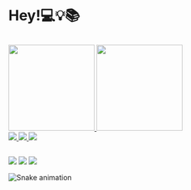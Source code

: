 # Hey!💻💡📚

  ##

<div>
  <a href="https://github.com/devBruna">
  <img height="170em" src="https://github-readme-stats.vercel.app/api?username=devBruna&show_icons=true&theme=cobalt&include_all_commits=true&count_private=true"/>
  <img height="170em" src="https://github-readme-stats.vercel.app/api/top-langs/?username=devBruna&layout=default&langs_count=7&theme=cobalt"/>
</div>
 
<div>
   <img src="https://cdn.jsdelivr.net/gh/devicons/devicon/icons/javascript/javascript-original.svg" />
   <img src="https://cdn.jsdelivr.net/gh/devicons/devicon/icons/css3/css3-original-wordmark.svg" />
   <img src="https://cdn.jsdelivr.net/gh/devicons/devicon/icons/microsoftsqlserver/microsoftsqlserver-plain-wordmark.svg" />

 ##
 
<div> 
 <a href="https://www.linkedin.com/in/bruna-jribeiro/" target="_blank"><img src="https://img.shields.io/badge/-LinkedIn-%230077B5?style=for-the-badge&logo=linkedin&logoColor=white" target="_blank"></a>
 <a href="https://instagram.com/brunajrc" target="_blank"><img src="https://img.shields.io/badge/-Instagram-%23E4405F?style=for-the-badge&logo=instagram&logoColor=white"      target="_blank"></a>
 <a href = "mailto:ti.brunaribeiro@gmail.com"><img src="https://img.shields.io/badge/-Gmail-%CD853F?style=for-the-badge&logo=gmail&logoColor=white" target="_blank"></a> 
  
 ![Snake animation](https://github.com/devBruna/devBruna/blob/output/github-contribution-grid-snake.svg)
  
</div>
 

<!--
**devBruna/devBruna** is a ✨ _special_ ✨ repository because its `README.md` (this file) appears on your GitHub profile.

Here are some ideas to get you started:

- 🔭 I’m currently working on ...
- 🌱 I’m currently learning ...
- 👯 I’m looking to collaborate on ...
- 🤔 I’m looking for help with ...
- 💬 Ask me about ...
- 📫 How to reach me: ...
- 😄 Pronouns: ...
- ⚡ Fun fact: ...
-->
